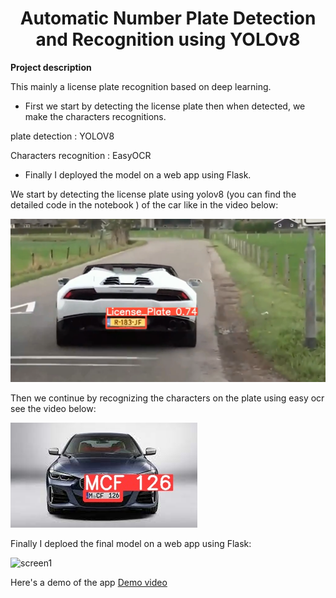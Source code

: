 <H1 align="center">Automatic Number Plate Detection and Recognition using YOLOv8</H1>

**Project description**

This mainly a license plate recognition based on deep learning.

- First we start by detecting the license plate then when detected, we make the characters recognitions.

plate detection : YOLOV8 

Characters recognition : EasyOCR

- Finally I deployed the model on a web app using Flask.


We start by detecting the license plate using yolov8 (you can find the detailed code in the notebook ) of the car like in the video below:

[![Video Preview](https://github.com/MERYX-bh/Car-plate-recognition/blob/main/preview_plate.png)](https://github.com/MERYX-bh/Car-plate-recognition/blob/main/t%C3%A9l%C3%A9chargement.mp4)

Then we continue by recognizing the characters on the plate using easy ocr see the video below:

[![Video Preview](https://github.com/MERYX-bh/Car-plate-recognition/blob/main/detection_on_image.jpg)](https://github.com/MERYX-bh/Car-plate-recognition/blob/main/ocr.mp4)

Finally I deploed the final model on a web app using Flask:

![screen1]([image_url_or_path](https://github.com/MERYX-bh/Car-plate-recognition/blob/main/Capture%20d%E2%80%99%C3%A9cran%202023-06-20%20213044.png))

Here's a demo of the app [Demo video](https://github.com/MERYX-bh/Car-plate-recognition/blob/main/Screen_recording.mp4)


